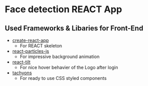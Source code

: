 # Face detection REACT App


## Used Frameworks & Libaries for Front-End
* [create-react-app](https://github.com/facebook/create-react-app/blob/master/README.md#getting-started)
	* For REACT skeleton
* [react-particles-js](https://www.npmjs.com/package/react-particles-js)
	* For impressive background animation
* [react-tilt](https://www.npmjs.com/package/react-tilt)
	* For nice hover behavier of the Logo after login
* [tachyons](https://tachyons.io/)
	* For ready to use CSS styled components